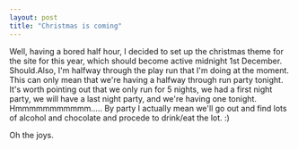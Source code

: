 ```yaml
---
layout: post
title: "Christmas is coming"
---
```

Well, having a bored half hour, I decided to set up the christmas theme for
the site for this year, which should become active midnight 1st December.
Should.Also, I'm halfway through the play run that I'm doing at the moment.
This can only mean that we're having a halfway through run party tonight. It's
worth pointing out that we only run for 5 nights, we had a first night party,
we will have a last night party, and we're having one tonight.
Hmmmmmmmmmmm..... By party I actually mean we'll go out and find lots of
alcohol and chocolate and procede to drink/eat the lot. :)

Oh the joys.
